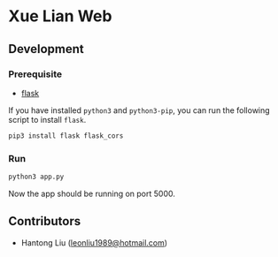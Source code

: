 # Xue Lian Web

## Development

### Prerequisite
- [flask][flask]

If you have installed `python3` and `python3-pip`, you can run the following script to install `flask`.
```sh
pip3 install flask flask_cors
```

### Run
```sh
python3 app.py
```
Now the app should be running on port 5000.

## Contributors
- Hantong Liu (leonliu1989@hotmail.com)

[//]: # (These are reference links used in the body of this note and get stripped out when the markdown processor does its job. There is no need to format nicely because it shouldn't be seen. Thanks SO - http://stackoverflow.com/questions/4823468/store-comments-in-markdown-syntax)


   [flask]: <http://flask.pocoo.org/>
